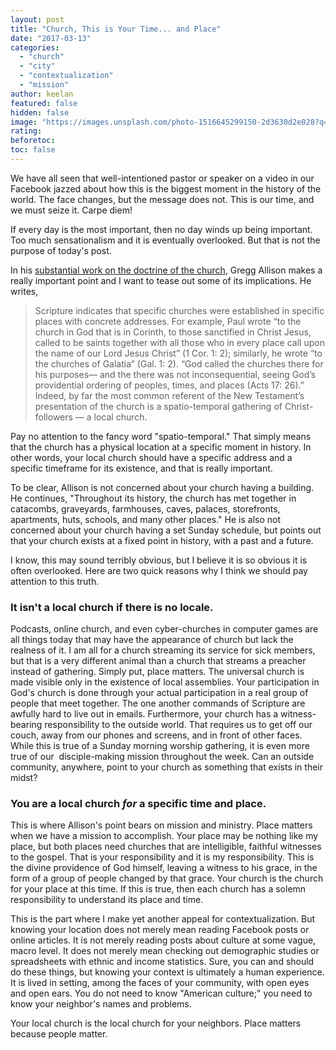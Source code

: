 ```yaml
---
layout: post
title: "Church, This is Your Time... and Place"
date: "2017-03-13"
categories: 
  - "church"
  - "city"
  - "contextualization"
  - "mission"
author: keelan
featured: false
hidden: false
image: "https://images.unsplash.com/photo-1516645299150-2d3630d2e028?q=80&w=1925&auto=format&fit=crop&ixlib=rb-4.0.3&ixid=M3wxMjA3fDB8MHxwaG90by1wYWdlfHx8fGVufDB8fHx8fA%3D%3D"
rating:
beforetoc:
toc: false
---
```


We have all seen that well-intentioned pastor or speaker on a video in our Facebook jazzed about how this is the biggest moment in the history of the world. The face changes, but the message does not. This is our time, and we must seize it. Carpe diem!

If every day is the most important, then no day winds up being important. Too much sensationalism and it is eventually overlooked. But that is not the purpose of today's post.

In his [substantial work on the doctrine of the church](https://www.amazon.com/dp/B00A3L0G5K/ref=dp-kindle-redirect?_encoding=UTF8&btkr=1), Gregg Allison makes a really important point and I want to tease out some of its implications. He writes,

> Scripture indicates that specific churches were established in specific places with concrete addresses. For example, Paul wrote “to the church in God that is in Corinth, to those sanctified in Christ Jesus, called to be saints together with all those who in every place call upon the name of our Lord Jesus Christ” (1 Cor. 1: 2); similarly, he wrote “to the churches of Galatia” (Gal. 1: 2). “God called the churches there for his purposes— and the there was not inconsequential, seeing God’s providential ordering of peoples, times, and places (Acts 17: 26).” Indeed, by far the most common referent of the New Testament’s presentation of the church is a spatio-temporal gathering of Christ-followers — a local church.

Pay no attention to the fancy word "spatio-temporal." That simply means that the church has a physical location at a specific moment in history. In other words, your local church should have a specific address and a specific timeframe for its existence, and that is really important.

To be clear, Allison is not concerned about your church having a building. He continues, "Throughout its history, the church has met together in catacombs, graveyards, farmhouses, caves, palaces, storefronts, apartments, huts, schools, and many other places." He is also not concerned about your church having a set Sunday schedule, but points out that your church exists at a fixed point in history, with a past and a future.

I know, this may sound terribly obvious, but I believe it is so obvious it is often overlooked. Here are two quick reasons why I think we should pay attention to this truth.

### It isn't a local church if there is no locale.

Podcasts, online church, and even cyber-churches in computer games are all things today that may have the appearance of church but lack the realness of it. I am all for a church streaming its service for sick members, but that is a very different animal than a church that streams a preacher instead of gathering. Simply put, place matters. The universal church is made visible only in the existence of local assemblies. Your participation in God's church is done through your actual participation in a real group of people that meet together. The one another commands of Scripture are awfully hard to live out in emails. Furthermore, your church has a witness-bearing responsibility to the outside world. That requires us to get off our couch, away from our phones and screens, and in front of other faces. While this is true of a Sunday morning worship gathering, it is even more true of our  disciple-making mission throughout the week. Can an outside community, anywhere, point to your church as something that exists in their midst?

### You are a local church _for_ a specific time and place.

This is where Allison's point bears on mission and ministry. Place matters when we have a mission to accomplish. Your place may be nothing like my place, but both places need churches that are intelligible, faithful witnesses to the gospel. That is your responsibility and it is my responsibility. This is the divine providence of God himself, leaving a witness to his grace, in the form of a group of people changed by that grace. Your church is the church for your place at this time. If this is true, then each church has a solemn responsibility to understand its place and time.

This is the part where I make yet another appeal for contextualization. But knowing your location does not merely mean reading Facebook posts or online articles. It is not merely reading posts about culture at some vague, macro level. It does not merely mean checking out demographic studies or spreadsheets with ethnic and income statistics. Sure, you can and should do these things, but knowing your context is ultimately a human experience. It is lived in setting, among the faces of your community, with open eyes and open ears. You do not need to know "American culture;" you need to know your neighbor's names and problems.

Your local church is the local church for your neighbors. Place matters because people matter.

